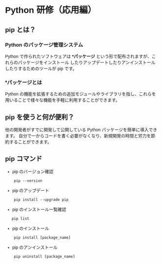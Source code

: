 <link rel="preconnect" href="https://fonts.googleapis.com">
<link rel="preconnect" href="https://fonts.gstatic.com" crossorigin>
<link href="https://fonts.googleapis.com/css2?family=Noto+Sans+JP:wght@100..900&display=swap" rel="stylesheet">
<foreignObject>
<style>  
    * {
        font-family: "Noto Sans JP", sans-serif;
    }
</style>

</foreignObject>

# Python 研修（応用編）

## pip とは？

### Python のパッケージ管理システム

Python で作られたソフトウェアは **\*パッケージ** という形で配布されますが、これらのパッケージをインストール したりアップデートしたりアンインストールしたりするためのツールが pip です。

### \*パッケージとは

Python の機能を拡張するための追加モジュールやライブラリを指し、これらを用いることで様々な機能を手軽に利用することができます。

## pip を使うと何が便利？

他の開発者がすでに開発して公開している Python パッケージを簡単に導入できます。 自分で一からコードを書く必要がなくなり、新規開発の時間と労力を節約することができます。

## pip コマンド

- pip のバージョン確認

```
    pip --version
```

- pip のアップデート

```
    pip install --upgrade pip
```

- pip のインストール一覧確認

```
   pip list
```

- pip のインストール

```
    pip install [package_name]
```

- pip のアンインストール

```
    pip uninstall [package_name]
```
